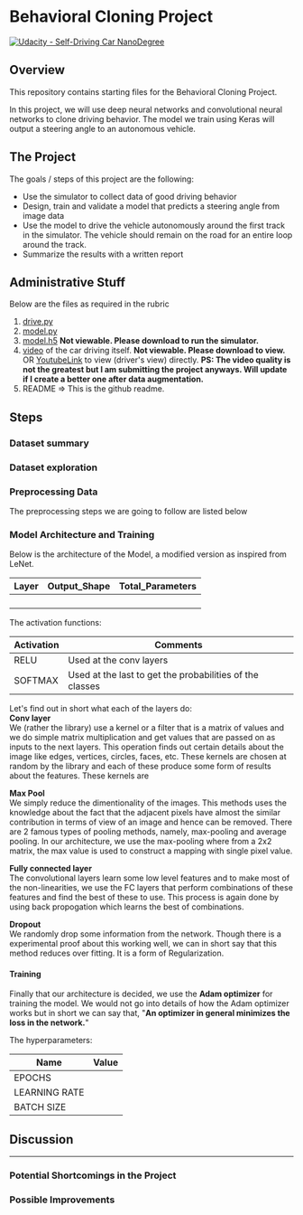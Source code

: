 # Behavioral Cloning Project

[![Udacity - Self-Driving Car NanoDegree](https://s3.amazonaws.com/udacity-sdc/github/shield-carnd.svg)](http://www.udacity.com/drive)

Overview
---
This repository contains starting files for the Behavioral Cloning Project.

In this project, we will use deep neural networks and convolutional neural networks to clone driving behavior. The model we train using Keras will output a steering angle to an autonomous vehicle.

The Project
---
The goals / steps of this project are the following:
* Use the simulator to collect data of good driving behavior 
* Design, train and validate a model that predicts a steering angle from image data
* Use the model to drive the vehicle autonomously around the first track in the simulator. The vehicle should remain on the road for an entire loop around the track.
* Summarize the results with a written report

Administrative Stuff
---
Below are the files as required in the rubric
1. [drive.py](https://github.com/vikramriyer/Teach_A_Car_To_Drive_Using_Deep_Learning/blob/master/drive.py)
2. [model.py](https://github.com/vikramriyer/Teach_A_Car_To_Drive_Using_Deep_Learning/blob/master/model.py)
3. [model.h5](https://github.com/vikramriyer/Teach_A_Car_To_Drive_Using_Deep_Learning/blob/master/model.h5) **Not viewable. Please download to run the simulator.**
4. [video](https://github.com/vikramriyer/Teach_A_Car_To_Drive_Using_Deep_Learning/blob/master/run1.mp4) of the car driving itself. **Not viewable. Please download to view.** OR [YoutubeLink](https://youtu.be/DC2Br_Sq0P4) to view (driver's view) directly. __PS: The video quality is not the greatest but I am submitting the project anyways. Will update if I create a better one after data augmentation.__
5. README => This is the github readme.

## Steps

### Dataset summary

### Dataset exploration

### Preprocessing Data
The preprocessing steps we are going to follow are listed below <br>


### Model Architecture and Training

Below is the architecture of the Model, a modified version as inspired from LeNet.

|  Layer  | Output_Shape | Total_Parameters |
|----------|-----------|-----------
||||
||||
||||
||||

The activation functions:

|  Activation  | Comments |
|----------|-----------|
| RELU | Used at the conv layers |
| SOFTMAX | Used at the last to get the probabilities of the classes |

Let's find out in short what each of the layers do: <br>
**Conv layer** <br>
We (rather the library) use a kernel or a filter that is a matrix of values and we do simple matrix multiplication and get values that are passed on as inputs to the next layers. This operation finds out certain details about the image like edges, vertices, circles, faces, etc. These kernels are chosen at random by the library and each of these produce some form of results about the features. These kernels are

**Max Pool** <br>
We simply reduce the dimentionality of the images. This methods uses the knowledge about the fact that the adjacent pixels have almost the similar contribution in terms of view of an image and hence can be removed. There are 2 famous types of pooling methods, namely, max-pooling and average pooling. In our architecture, we use the max-pooling where from a 2x2 matrix, the max value is used to construct a mapping with single pixel value.

**Fully connected layer** <br>
The convolutional layers learn some low level features and to make most of the non-linearities, we use the FC layers that perform combinations of these features and find the best of these to use. This process is again done by using back propogation which learns the best of combinations.

**Dropout** <br>
We randomly drop some information from the network. Though there is a experimental proof about this working well, we can in short say that this method reduces over fitting. It is a form of Regularization.

#### Training
Finally that our architecture is decided, we use the __Adam optimizer__ for training the model. We would not go into details of how the Adam optimizer works but in short we can say that, "**An optimizer in general minimizes the loss in the network.**"

The hyperparameters: 

|  Name  | Value |
|----------|-----------|
| EPOCHS |  |
| LEARNING RATE |  |
| BATCH SIZE |  |

## Discussion
---

### Potential Shortcomings in the Project 

### Possible Improvements
